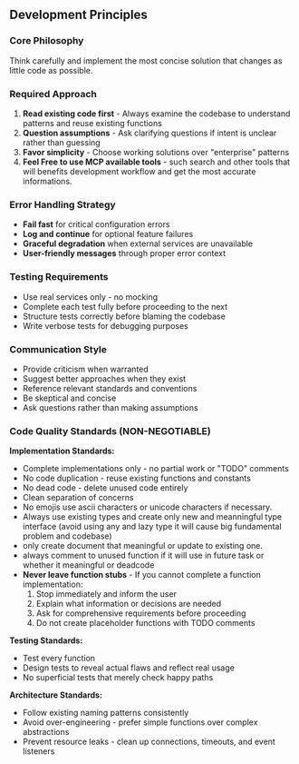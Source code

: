 ## Development Principles

### Core Philosophy

Think carefully and implement the most concise solution that changes as little code as possible.

### Required Approach

1. **Read existing code first** - Always examine the codebase to understand patterns and reuse existing functions 
2. **Question assumptions** - Ask clarifying questions if intent is unclear rather than guessing
3. **Favor simplicity** - Choose working solutions over "enterprise" patterns
4. **Feel Free to use MCP available tools** - such search and other tools that will benefits development workflow and get the most accurate informations.

### Error Handling Strategy

- **Fail fast** for critical configuration errors
- **Log and continue** for optional feature failures
- **Graceful degradation** when external services are unavailable
- **User-friendly messages** through proper error context

### Testing Requirements

- Use real services only - no mocking
- Complete each test fully before proceeding to the next
- Structure tests correctly before blaming the codebase
- Write verbose tests for debugging purposes


### Communication Style

- Provide criticism when warranted
- Suggest better approaches when they exist
- Reference relevant standards and conventions
- Be skeptical and concise
- Ask questions rather than making assumptions

### Code Quality Standards (NON-NEGOTIABLE)

**Implementation Standards:**

- Complete implementations only - no partial work or "TODO" comments
- No code duplication - reuse existing functions and constants
- No dead code - delete unused code entirely
- Clean separation of concerns
- No emojis use ascii characters or unicode characters if necessary.
- Always use existing types and create only new and meanningful type interface (avoid using any and lazy type it will cause big fundamental problem and codebase)
- only create document that meaningful or update to existing one.
- always comment to unused function if it will use in future task or whether it meaningful or deadcode
- **Never leave function stubs** - If you cannot complete a function implementation:
  1. Stop immediately and inform the user
  2. Explain what information or decisions are needed
  3. Ask for comprehensive requirements before proceeding
  4. Do not create placeholder functions with TODO comments

**Testing Standards:**

- Test every function
- Design tests to reveal actual flaws and reflect real usage
- No superficial tests that merely check happy paths

**Architecture Standards:**

- Follow existing naming patterns consistently
- Avoid over-engineering - prefer simple functions over complex abstractions
- Prevent resource leaks - clean up connections, timeouts, and event listeners


